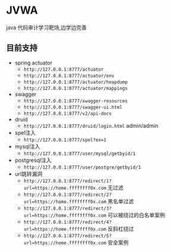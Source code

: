 # JVWA

java 代码审计学习靶场,边学边完善

## 目前支持

- spring actuator
  - `http://127.0.0.1:8777/actuator`
  - `http://127.0.0.1:8777/actuator/env`
  - `http://127.0.0.1:8777/actuator/heapdump`
  - `http://127.0.0.1:8777/actuator/mappings`
- swagger
  - `http://127.0.0.1:8777/swagger-resources`
  - `http://127.0.0.1:8777/swagger-ui.html`
  - `http://127.0.0.1:8777/v2/api-docs`
- druid
  - `http://127.0.0.1:8777/druid/login.html` admin/admin
- spel注入
  - `http://127.0.0.1:8777/spel?ex=1`
- mysql注入
  - `http://127.0.0.1:8777/user/mysql/getbyid/1`
- postgresql注入
  - `http://127.0.0.1:8777/user/postgre/getbyid/1`
- url跳转漏洞
  - `http://127.0.0.1:8777/redirect/1?url=https://home.ffffffff0x.com` 无过滤
  - `http://127.0.0.1:8777/redirect/2?url=https://home.ffffffff0x.com` 黑名单过滤
  - `http://127.0.0.1:8777/redirect/3?url=https://home.ffffffff0x.com` 可以被绕过的白名单案例
  - `http://127.0.0.1:8777/redirect/4?url=https://home.ffffffff0x.com` 反斜杠绕过
  - `http://127.0.0.1:8777/redirect/5?url=https://home.ffffffff0x.com` 安全案例
